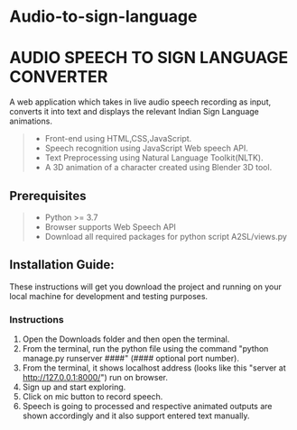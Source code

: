 # Audio-to-sign-language
# AUDIO SPEECH TO SIGN LANGUAGE CONVERTER
A web application which takes in live audio speech recording as input, converts it into text and displays the relevant Indian Sign Language animations.

>- Front-end using HTML,CSS,JavaScript.
>- Speech recognition using JavaScript Web speech API.
>- Text Preprocessing using Natural Language Toolkit(NLTK).
>- A 3D animation of a character created
using Blender 3D tool.


## Prerequisites

>- Python >= 3.7
>- Browser supports Web Speech API
>- Download all required packages for python script A2SL/views.py


## Installation Guide:

These instructions will get you download the project and running on your local machine for development and testing purposes.


### Instructions

1. Open the Downloads folder and then open the terminal.
2. From the terminal, run the python file using the command "python manage.py runserver ####" (#### optional port number).
3. From the terminal, it shows localhost address (looks like this "server at http://127.0.0.1:8000/") run on browser.
4. Sign up and start exploring.
5. Click on mic button to record speech.
6. Speech is going to processed and respective animated outputs are shown accordingly and it also support entered text manually.


